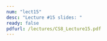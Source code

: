 ```yaml
---
num: "lect15"
desc: "Lecture #15 slides: "
ready: false
pdfurl: /lectures/CS8_Lecture15.pdf
---
```

